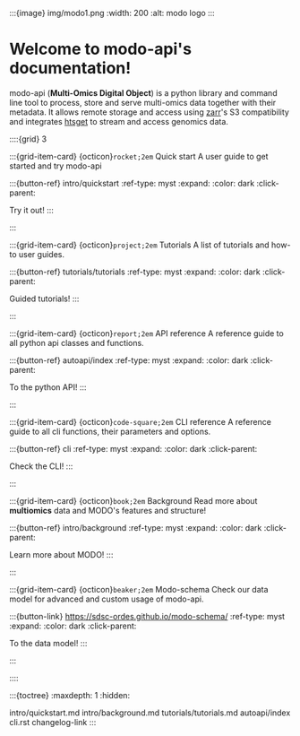 
:::{image} img/modo1.png
   :width: 200
   :alt: modo logo
:::


# Welcome to modo-api's documentation!

modo-api (__Multi-Omics Digital Object__) is a python library and command line tool to process, store and serve multi-omics data together with their metadata.
It allows remote storage and access using <a href="https://github.com/zarr-developers/zarr-python" target="_blank">zarr</a>'s S3 compatibility and integrates <a href="https://github.com/ga4gh/htsget" target="_blank">htsget</a> to stream and access genomics data.

::::{grid} 3

:::{grid-item-card} {octicon}`rocket;2em`  Quick start
A user guide to get started and try modo-api

:::{button-ref} intro/quickstart
:ref-type: myst
:expand:
:color: dark
:click-parent:

Try it out!
:::

:::


:::{grid-item-card} {octicon}`project;2em` Tutorials
A list of tutorials and how-to user guides.

:::{button-ref} tutorials/tutorials
:ref-type: myst
:expand:
:color: dark
:click-parent:

Guided tutorials!
:::

:::

:::{grid-item-card} {octicon}`report;2em` API reference
A reference guide to all python api classes and functions.

:::{button-ref} autoapi/index
:ref-type: myst
:expand:
:color: dark
:click-parent:

To the python API!
:::

:::

:::{grid-item-card} {octicon}`code-square;2em` CLI reference
A reference guide to all cli functions, their parameters and options.

:::{button-ref} cli
:ref-type: myst
:expand:
:color: dark
:click-parent:

Check the CLI!
:::

:::

:::{grid-item-card} {octicon}`book;2em` Background
Read more about __multiomics__ data and MODO's features and structure!

:::{button-ref} intro/background
:ref-type: myst
:expand:
:color: dark
:click-parent:

Learn more about MODO!
:::

:::

:::{grid-item-card} {octicon}`beaker;2em` Modo-schema
Check our data model for advanced and custom usage of modo-api.

:::{button-link} https://sdsc-ordes.github.io/modo-schema/
:ref-type: myst
:expand:
:color: dark
:click-parent:

To the data model!
:::

:::

::::




:::{toctree}
:maxdepth: 1
:hidden:

intro/quickstart.md
intro/background.md
tutorials/tutorials.md
autoapi/index
cli.rst
changelog-link
:::

